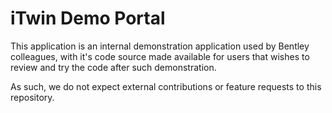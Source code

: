 # iTwin Demo Portal

This application is an internal demonstration application used by Bentley colleagues, with it's code source made available for users that wishes to review and try the code after such demonstration.

As such, we do not expect external contributions or feature requests to this repository.
